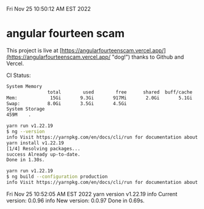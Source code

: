 Fri Nov 25 10:50:12 AM EST 2022

# angular fourteen scam


This project is live at [https://angularfourteenscam.vercel.app/](https://angularfourteenscam.vercel.app/ "dog!") thanks to Github and Vercel.

CI Status: 

```bash
System Memory
               total        used        free      shared  buff/cache   available
Mem:            15Gi       9.3Gi       917Mi       2.0Gi       5.1Gi       3.6Gi
Swap:          8.0Gi       3.5Gi       4.5Gi
System Storage
459M	.
```
```bash
yarn run v1.22.19
$ ng --version
info Visit https://yarnpkg.com/en/docs/cli/run for documentation about this command.
yarn install v1.22.19
[1/4] Resolving packages...
success Already up-to-date.
Done in 1.30s.
```
```bash
yarn run v1.22.19
$ ng build --configuration production
info Visit https://yarnpkg.com/en/docs/cli/run for documentation about this command.
```
Fri Nov 25 10:52:05 AM EST 2022
yarn version v1.22.19
info Current version: 0.0.96
info New version: 0.0.97
Done in 0.69s.
